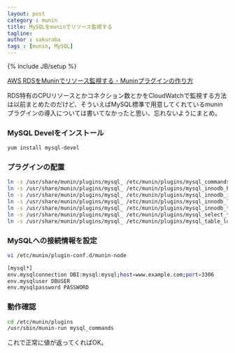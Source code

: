 ```yaml
---
layout: post
category : munin
title: MySQLをmuninでリソース監視する
tagline: 
author : sakuraba
tags : [munin, MySQL]
---
```

{% include JB/setup %}

[AWS RDSをMuninでリソース監視する - Muninプラグインの作り方](http://tech.basicinc.jp/munin/2013/08/29/munin_aws_rds/)

RDS特有のCPUリソースとかコネクション数とかをCloudWatchで監視する方法は以前まとめたのだけど、そういえばMySQL標準で用意してくれているmuninプラグインの導入については書いてなかったと思い、忘れないようにまとめ。

### MySQL Develをインストール

```bash
yum install mysql-devel
```

### プラグインの配置

```bash
ln -s /usr/share/munin/plugins/mysql_ /etc/munin/plugins/mysql_commands
ln -s /usr/share/munin/plugins/mysql_ /etc/munin/plugins/mysql_innodb_bpool
ln -s /usr/share/munin/plugins/mysql_ /etc/munin/plugins/mysql_innodb_io
ln -s /usr/share/munin/plugins/mysql_ /etc/munin/plugins/mysql_innodb_log
ln -s /usr/share/munin/plugins/mysql_ /etc/munin/plugins/mysql_innodb_tnx
ln -s /usr/share/munin/plugins/mysql_ /etc/munin/plugins/mysql_select_types
ln -s /usr/share/munin/plugins/mysql_ /etc/munin/plugins/mysql_table_locks
```

### MySQLへの接続情報を設定

```bash
vi /etc/munin/plugin-conf.d/munin-node
```

```bash
[mysql*]
env.mysqlconnection DBI:mysql:mysql;host=www.example.com;port=3306
env.mysqluser DBUSER
env.mysqlpassword PASSWORD 
```

### 動作確認

```bash
cd /etc/munin/plugins
/usr/sbin/munin-run mysql_commands
```

これで正常に値が返ってくればOK。